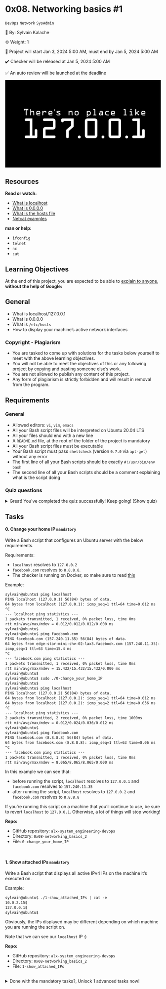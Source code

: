 # 0x08. Networking basics #1
`DevOps` `Network` `SysAdmin`

:bust_in_silhouette: By: Sylvain Kalache

:gear: Weight: 1

:calendar: Project will start Jan 3, 2024 5:00 AM, must end by Jan 5, 2024 5:00 AM

:heavy_check_mark: Checker will be released at Jan 5, 2024 5:00 AM

:white_check_mark: An auto review will be launched at the deadline

![](./pics/0.png)

## Resources
**Read or watch:**

- [What is localhost](https://intranet.alxswe.com/rltoken/Odcc_tyAQlcANCCrtmxo6A)
- [What is 0.0.0.0](https://intranet.alxswe.com/rltoken/4_MBpFTulKliFM69jCPzOQ)
- [What is the hosts file](https://intranet.alxswe.com/rltoken/fUb9IpnxrNaddMljzwbhJQ)
- [Netcat examples](https://intranet.alxswe.com/rltoken/OR0lOEwAw9I1Rj4aGp1Ljg)

**man or help:**
- `ifconfig`
- `telnet`
- `nc`
- `cut`

## Learning Objectives
At the end of this project, you are expected to be able to [explain to anyone](https://fs.blog/feynman-learning-technique/), **without the help of Google:**

## General
- What is localhost/127.0.0.1
- What is 0.0.0.0
- What is `/etc/hosts`
- How to display your machine’s active network interfaces

### Copyright - Plagiarism
- You are tasked to come up with solutions for the tasks below yourself to meet with the above learning objectives.
- You will not be able to meet the objectives of this or any following project by copying and pasting someone else’s work.
- You are not allowed to publish any content of this project.
- Any form of plagiarism is strictly forbidden and will result in removal from the program.

## Requirements
### General
- Allowed editors: `vi`, `vim`, `emacs`
- All your Bash script files will be interpreted on Ubuntu 20.04 LTS
- All your files should end with a new line
- A `README.md` file, at the root of the folder of the project is mandatory
- All your Bash script files must be executable
- Your Bash script must pass `shellcheck`  (version `0.7.0` via `apt-get`)  without any error
- The first line of all your Bash scripts should be exactly `#!/usr/bin/env bash`
- The second line of all your Bash scripts should be a comment explaining what is the script doing

### Quiz questions
<details>
<summary>Great! You've completed the quiz successfully! Keep going! (Show quiz)</summary>
<br>

### Question #0
What is `localhost`?

- [ ] An IP attached to a computer
- [x] A hostname that means this computer
- [ ] A hostname that means this IP

### Question #1
What is `0.0.0.0`?

- [ ] It means null in networking
- [ ] All the IPs
- [x] All IPv4 addresses on the local machine

</details>

## Tasks

#### 0. Change your home IP					`mandatory`

Write a Bash script that configures an Ubuntu server with the below requirements.

Requirements:

- `localhost` resolves to `127.0.0.2`
- `facebook.com` resolves to `8.8.8.8`.
- The checker is running on Docker, so make sure to read [this](https://intranet.alxswe.com/rltoken/XSXhQPoDu3QecXs3j9XgPQ)

Example:
```
sylvain@ubuntu$ ping localhost
PING localhost (127.0.0.1) 56(84) bytes of data.
64 bytes from localhost (127.0.0.1): icmp_seq=1 ttl=64 time=0.012 ms
^C
--- localhost ping statistics ---
1 packets transmitted, 1 received, 0% packet loss, time 0ms
rtt min/avg/max/mdev = 0.012/0.012/0.012/0.000 ms
sylvain@ubuntu$
sylvain@ubuntu$ ping facebook.com
PING facebook.com (157.240.11.35) 56(84) bytes of data.
64 bytes from edge-star-mini-shv-02-lax3.facebook.com (157.240.11.35): icmp_seq=1 ttl=63 time=15.4 ms
^C
--- facebook.com ping statistics ---
1 packets transmitted, 1 received, 0% packet loss, time 0ms
rtt min/avg/max/mdev = 15.432/15.432/15.432/0.000 ms
sylvain@ubuntu$
sylvain@ubuntu$ sudo ./0-change_your_home_IP
sylvain@ubuntu$
sylvain@ubuntu$ ping localhost
PING localhost (127.0.0.2) 56(84) bytes of data.
64 bytes from localhost (127.0.0.2): icmp_seq=1 ttl=64 time=0.012 ms
64 bytes from localhost (127.0.0.2): icmp_seq=2 ttl=64 time=0.036 ms
^C
--- localhost ping statistics ---
2 packets transmitted, 2 received, 0% packet loss, time 1000ms
rtt min/avg/max/mdev = 0.012/0.024/0.036/0.012 ms
sylvain@ubuntu$
sylvain@ubuntu$ ping facebook.com
PING facebook.com (8.8.8.8) 56(84) bytes of data.
64 bytes from facebook.com (8.8.8.8): icmp_seq=1 ttl=63 time=8.06 ms
^C
--- facebook.com ping statistics ---
1 packets transmitted, 1 received, 0% packet loss, time 0ms
rtt min/avg/max/mdev = 8.065/8.065/8.065/0.000 ms
```
In this example we can see that:

- before running the script, `localhost` resolves to `127.0.0.1` and `facebook.com` resolves to `157.240.11.35`
- after running the script, `localhost` resolves to `127.0.0.2` and `facebook.com` resolves to `8.8.8.8`

If you’re running this script on a machine that you’ll continue to use, be sure to revert `localhost` to `127.0.0.1`. Otherwise, a lot of things will stop working!

**Repo:**

- GitHub repository: `alx-system_engineering-devops`
- Directory: `0x08-networking_basics_2`
- File: `0-change_your_home_IP`
<br>

#### 1. Show attached IPs				`mandatory`

Write a Bash script that displays all active IPv4 IPs on the machine it’s executed on.

Example:
```
sylvain@ubuntu$ ./1-show_attached_IPs | cat -e
10.0.2.15$
127.0.0.1$
sylvain@ubuntu$
```
Obviously, the IPs displayed may be different depending on which machine you are running the script on.

Note that we can see our `localhost` IP :)

**Repo:**

- GitHub repository: `alx-system_engineering-devops`
- Directory: `0x08-networking_basics_2`
- File: `1-show_attached_IPs`
<br>

<details>
<summary>Done with the mandatory tasks?, Unlock 1 advanced tasks now!</summary>
<br>

#### 2. Port listening on localhost				`#advanced`

Write a Bash script that listens on port `98` on `localhost`.

Terminal 0

Starting my script.
```
sylvain@ubuntu$ sudo ./100-port_listening_on_localhost
```
Terminal 1

Connecting to localhost on port 98 using telnet and typing some text.
```
sylvain@ubuntu$ telnet localhost 98
Trying 127.0.0.2...
Connected to localhost.
Escape character is '^]'.
Hello world
test
```
Terminal 0

Receiving the text on the other side.
```
sylvain@ubuntu$ sudo ./100-port_listening_on_localhost
Hello world
test
```

For the sake of the exercise, this connection is made entirely within `localhost`. This isn’t really exciting as is, but we can use this script across networks as well. Try running it between your local PC and your remote server for fun!

As you can see, this can come in very handy in a multitude of situations. Maybe you’re debugging socket connection issues, or you’re trying to connect to a software and you are unsure if the issue is the software or the network, or you’re working on firewall rules… Another tool to add to your debugging toolbox!

**Repo:**

- GitHub repository: `alx-system_engineering-devops`
- Directory: `0x08-networking_basics_2`
- File: `100-port_listening_on_localhost`
<br>
